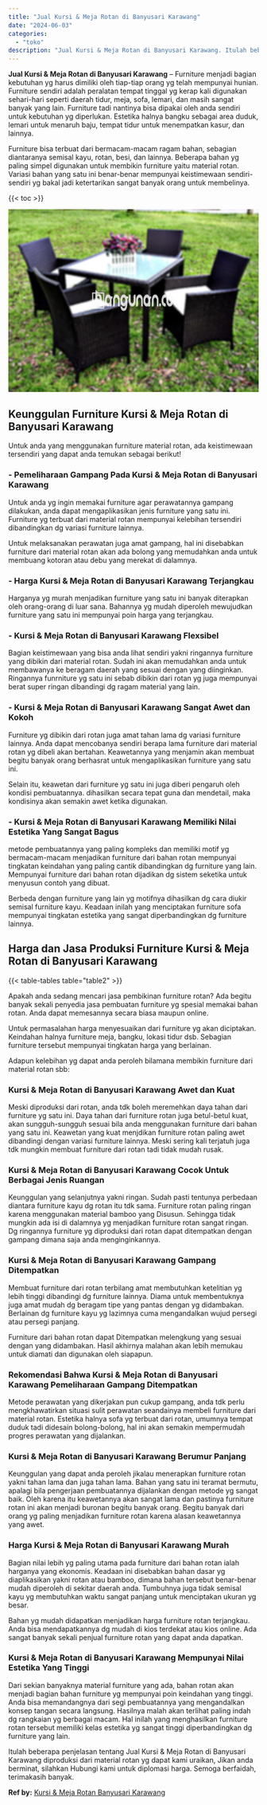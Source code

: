 ```yaml
---
title: "Jual Kursi & Meja Rotan di Banyusari Karawang"
date: "2024-06-03"
categories: 
  - "toko"
description: "Jual Kursi & Meja Rotan di Banyusari Karawang. Itulah beberapa penjelasan tentang Jual Kursi & Meja Rotan di Banyusari Karawang diproduksi dari material rota..."
---
```


**Jual Kursi & Meja Rotan di Banyusari Karawang** – Furniture menjadi bagian kebutuhan yg harus dimiliki oleh tiap-tiap orang yg telah mempunyai hunian. Furniture sendiri adalah peralatan tempat tinggal yg kerap kali digunakan sehari-hari seperti daerah tidur, meja, sofa, lemari, dan masih sangat banyak yang lain. Furniture tadi nantinya bisa dipakai oleh anda sendiri untuk kebutuhan yg diperlukan. Estetika halnya bangku sebagai area duduk, lemari untuk menaruh baju, tempat tidur untuk menempatkan kasur, dan lainnya.

Furniture bisa terbuat dari bermacam-macam ragam bahan, sebagian diantaranya semisal kayu, rotan, besi, dan lainnya. Beberapa bahan yg paling simpel digunakan untuk membikin furniture yaitu material rotan. Variasi bahan yang satu ini benar-benar mempunyai keistimewaan sendiri-sendiri yg bakal jadi ketertarikan sangat banyak orang untuk membelinya.

{{< toc >}}

![Jual Kursi & Meja Rotan di Banyusari Karawang](/images/kursi-meja-rotan-murah46.png)

## Keunggulan Furniture Kursi & Meja Rotan di Banyusari Karawang

Untuk anda yang menggunakan furniture material rotan, ada keistimewaan tersendiri yang dapat anda temukan sebagai berikut!

### \- Pemeliharaan Gampang Pada Kursi & Meja Rotan di Banyusari Karawang

Untuk anda yg ingin memakai furniture agar perawatannya gampang dilakukan, anda dapat mengaplikasikan jenis furniture yang satu ini. Furniture yg terbuat dari material rotan mempunyai kelebihan tersendiri dibandingkan dg variasi furniture lainnya.

Untuk melaksanakan perawatan juga amat gampang, hal ini disebabkan furniture dari material rotan akan ada bolong yang memudahkan anda untuk membuang kotoran atau debu yang merekat di dalamnya.

### \- Harga Kursi & Meja Rotan di Banyusari Karawang Terjangkau

Harganya yg murah menjadikan furniture yang satu ini banyak diterapkan oleh orang-orang di luar sana. Bahannya yg mudah diperoleh mewujudkan furniture yang satu ini mempunyai poin harga yang terjangkau.

### \- Kursi & Meja Rotan di Banyusari Karawang Flexsibel

Bagian keistimewaan yang bisa anda lihat sendiri yakni ringannya furniture yang dibikin dari material rotan. Sudah ini akan memudahkan anda untuk membawanya ke beragam daerah yang sesuai dengan yang diinginkan. Ringannya funrniture yg satu ini sebab dibikin dari rotan yg juga mempunyai berat super ringan dibandingi dg ragam material yang lain.

### \- Kursi & Meja Rotan di Banyusari Karawang Sangat Awet dan Kokoh

Furniture yg dibikin dari rotan juga amat tahan lama dg variasi furniture lainnya. Anda dapat mencobanya sendiri berapa lama furniture dari material rotan yg dibeli akan bertahan. Keawetannya yang menjamin akan membuat begitu banyak orang berhasrat untuk mengaplikasikan furniture yang satu ini.

Selain itu, keawetan dari furniture yg satu ini juga diberi pengaruh oleh kondisi pembuatannya. dihasilkan secara tepat guna dan mendetail, maka kondisinya akan semakin awet ketika digunakan.

### \- Kursi & Meja Rotan di Banyusari Karawang Memiliki Nilai Estetika Yang Sangat Bagus

metode pembuatannya yang paling kompleks dan memiliki motif yg bermacam-macam menjadikan furniture dari bahan rotan mempunyai tingkatan keindahan yang paling cantik dibandingkan dg furniture yang lain. Mempunyai furniture dari bahan rotan dijadikan dg sistem seketika untuk menyusun contoh yang dibuat.

Berbeda dengan furniture yang lain yg motifnya dihasilkan dg cara diukir semisal furniture kayu. Keadaan inilah yang menciptakan furniture sofa mempunyai tingkatan estetika yang sangat diperbandingkan dg furniture lainnya.

## Harga dan Jasa Produksi Furniture Kursi & Meja Rotan di Banyusari Karawang

{{< table-tables table="table2" >}}

Apakah anda sedang mencari jasa pembikinan furniture rotan? Ada begitu banyak sekali penyedia jasa pembuatan furniture yg spesial memakai bahan rotan. Anda dapat memesannya secara biasa maupun online.

Untuk permasalahan harga menyesuaikan dari furniture yg akan diciptakan. Keindahan halnya furniture meja, bangku, lokasi tidur dsb. Sebagian furniture tersebut mempunyai tingkatan harga yang berlainan.

Adapun kelebihan yg dapat anda peroleh bilamana membikin furniture dari material rotan sbb:

### Kursi & Meja Rotan di Banyusari Karawang Awet dan Kuat

Meski diproduksi dari rotan, anda tdk boleh meremehkan daya tahan dari furniture yg satu ini. Daya tahan dari furniture rotan juga betul-betul kuat, akan sungguh-sungguh sesuai bila anda menggunakan furniture dari bahan yang satu ini. Keawetan yang kuat menjdikan furniture rotan paling awet dibandingi dengan variasi furniture lainnya. Meski sering kali terjatuh juga tdk mungkin membuat furniture dari rotan tadi tidak mudah rusak.

### Kursi & Meja Rotan di Banyusari Karawang Cocok Untuk Berbagai Jenis Ruangan

Keunggulan yang selanjutnya yakni ringan. Sudah pasti tentunya perbedaan diantara furniture kayu dg rotan itu tdk sama. Furniture rotan paling ringan karena menggunakan material bamboo yang Disusun. Sehingga tidak mungkin ada isi di dalamnya yg menjadikan furniture rotan sangat ringan. Dg ringannya furniture yg diproduksi dari rotan dapat ditempatkan dengan gampang dimana saja anda menginginkannya.

### Kursi & Meja Rotan di Banyusari Karawang Gampang Ditempatkan

Membuat furniture dari rotan terbilang amat membutuhkan ketelitian yg lebih tinggi dibandingi dg furniture lainnya. Diama untuk membentuknya juga amat mudah dg beragam tipe yang pantas dengan yg didambakan. Berlainan dg furniture kayu yg lazimnya cuma mengandalkan wujud persegi atau persegi panjang.

Furniture dari bahan rotan dapat Ditempatkan melengkung yang sesuai dengan yang didambakan. Hasil akhirnya malahan akan lebih memukau untuk diamati dan digunakan oleh siapapun.

### Rekomendasi Bahwa Kursi & Meja Rotan di Banyusari Karawang Pemeliharaan Gampang Ditempatkan

Metode perawatan yang dikerjakan pun cukup gampang, anda tdk perlu mengkhawatirkan situasi sulit perawatan seandainya membeli furniture dari material rotan. Estetika halnya sofa yg terbuat dari rotan, umumnya tempat duduk tadi didesain bolong-bolong, hal ini akan semakin mempermudah progres perawatan yang dijalankan.

### Kursi & Meja Rotan di Banyusari Karawang Berumur Panjang

Keunggulan yang dapat anda peroleh jikalau menerapkan furniture rotan yakni tahan lama dan juga tahan lama. Bahan yang satu ini teramat bermutu, apalagi bila pengerjaan pembuatannya dijalankan dengan metode yg sangat baik. Oleh karena itu keawetannya akan sangat lama dan pastinya furniture rotan ini akan menjadi buronan begitu banyak orang. Begitu banyak dari orang yg paling menjadikan furniture rotan karena alasan keawetannya yang awet.

### Harga Kursi & Meja Rotan di Banyusari Karawang Murah

Bagian nilai lebih yg paling utama pada furniture dari bahan rotan ialah harganya yang ekonomis. Keadaan ini disebabkan bahan dasar yg diaplikasikan yakni rotan atau bamboo, dimana bahan tersebut benar-benar mudah diperoleh di sekitar daerah anda. Tumbuhnya juga tidak semisal kayu yg membutuhkan waktu sangat panjang untuk menciptakan ukuran yg besar.

Bahan yg mudah didapatkan menjadikan harga furniture rotan terjangkau. Anda bisa mendapatkannya dg mudah di kios terdekat atau kios online. Ada sangat banyak sekali penjual furniture rotan yang dapat anda dapatkan.

### Kursi & Meja Rotan di Banyusari Karawang Mempunyai Nilai Estetika Yang Tinggi

Dari sekian banyaknya material furniture yang ada, bahan rotan akan menjadi bagian bahan furniture yg mempunyai poin keindahan yang tinggi. Anda bisa memandangnya dari segi pembuatannya yang mengandalkan konsep tangan secara langsung. Hasilnya malah akan terlihat paling indah dg rangkaian yg berbagai macam. Hal inilah yang menghasilkan furniture rotan tersebut memiliki kelas estetika yg sangat tinggi diperbandingkan dg furniture yang lain.

Itulah beberapa penjelasan tentang Jual Kursi & Meja Rotan di Banyusari Karawang diproduksi dari material rotan yg dapat kami uraikan, Jikan anda berminat, silahkan Hubungi kami untuk diplomasi harga. Semoga berfaidah, terimakasih banyak.

**Ref by:** [Kursi & Meja Rotan Banyusari Karawang](https://id.wikipedia.org/wiki/Kursi)
